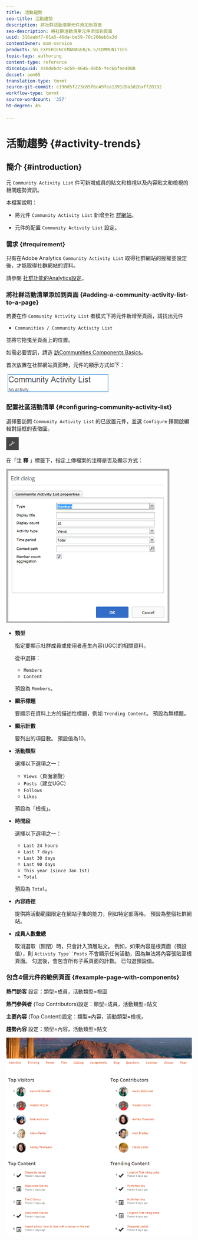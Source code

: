 ```yaml
---
title: 活動趨勢
seo-title: 活動趨勢
description: 將社群活動清單元件添加到頁面
seo-description: 將社群活動清單元件添加到頁面
uuid: 316aabf7-01a5-46da-be59-70c206eb6a3d
contentOwner: msm-service
products: SG_EXPERIENCEMANAGER/6.5/COMMUNITIES
topic-tags: authoring
content-type: reference
discoiquuid: 4a0debdd-acb9-4646-80bb-fec66fae4088
docset: aem65
translation-type: tm+mt
source-git-commit: c190d5f223c85f6c49fea1391d8a3d2baff20192
workflow-type: tm+mt
source-wordcount: '357'
ht-degree: 4%

---
```



# 活動趨勢 {#activity-trends}

## 簡介 {#introduction}

元 `Community Activity List` 件可新增成員的貼文和檢視以及內容貼文和檢視的相關趨勢資訊。

本檔案說明：

* 將元件 `Community Activity List` 新增至社 [群網站](/help/communities/overview.md#community-sites)。

* 元件的配置 `Community Activity List` 設定。

### 需求 {#requirement}

只有在Adobe Analytics `Community Activity List` 取得社群網站的授權並設定後，才能取得社群網站的資料。

請參閱 [社群功能的Analytics設定](/help/communities/analytics.md)。

### 將社群活動清單添加到頁面 {#adding-a-community-activity-list-to-a-page}

若要在作 `Community Activity List` 者模式下將元件新增至頁面，請找出元件

* `Communities / Community Activity List`

並將它拖曳至頁面上的位置。

如需必要資訊，請造 [訪Communities Components Basics](/help/communities/basics.md)。

首次放置在社群網站頁面時，元件的顯示方式如下：

![社群活動](assets/community-activity.png)

### 配置社區活動清單  {#configuring-community-activity-list}

選擇要訪問 `Community Activity List` 的已放置元件，並選 `Configure` 擇開啟編輯對話框的表徵圖。

![配置](assets/configure-new.png)

在「注 **釋** 」標籤下，指定上傳檔案的注釋是否及顯示方式：

![屬性](assets/activity-list-properties.png)

* **類型**

   指定要顯示社群成員或使用者產生內容(UGC)的相關資料。

   從中選擇：

   * `Members`
   * `Content`

   預設為 `Members`。

* **顯示標題**

   要顯示在資料上方的描述性標題，例如 `Trending Content`。
預設為無標題。

* **顯示計數**

   要列出的項目數。
預設值為10。

* **活動類型**

   選擇以下選項之一：

   * `Views`（頁面瀏覽）
   * `Posts`（建立UGC）
   * `Follows`
   * `Likes`

   預設為「檢視」。

* **時間段**

   選擇以下選項之一：

   * `Last 24 hours`
   * `Last 7 days`
   * `Last 30 days`
   * `Last 90 days`
   * `This year (since Jan 1st)`
   * `Total`

   預設為 `Total`。

* **內容路徑**

   提供將活動範圍限定在網站子集的能力，例如特定部落格。
預設為整個社群網站。

* **成員人數彙總**

   取消選取（關閉）時，只會計入頂層貼文。 例如，如果內容是根頁面（預設值），則 `Activity Type``Posts` 不會顯示任何活動，因為無法將內容張貼至根頁面。 勾選後，會包含所有子系頁面的計數。
已勾選預設值。

### 包含4個元件的範例頁面 {#example-page-with-components}

**熱門訪客** 設定：類型=成員，活動類型=視圖

**熱門參與者** (Top Contributors)設定：類型=成員，活動類型=貼文

**主要內容** (Top Content)設定：類型=內容，活動類型=檢視，

**趨勢內容** 設定：類型=內容，活動類型=貼文

![元件](assets/activity-list-components.png)

